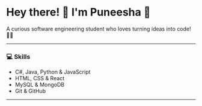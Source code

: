 # Hey there! 👋 I'm Puneesha 💖

A curious software engineering student who loves turning ideas into code! 🚀✨

---

### 💻 Skills

- C#, Java, Python & JavaScript  
- HTML, CSS & React  
- MySQL & MongoDB  
- Git & GitHub  

---







